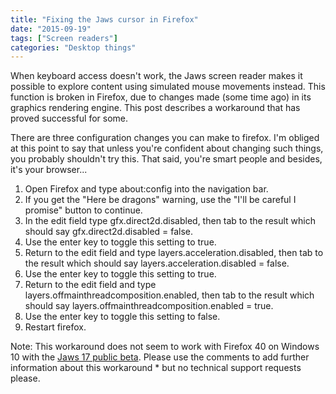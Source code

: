 ```yaml
---
title: "Fixing the Jaws cursor in Firefox"
date: "2015-09-19"
tags: ["Screen readers"]
categories: "Desktop things"
---
```


When keyboard access doesn't work, the Jaws screen reader makes it possible to explore content using simulated mouse movements instead. This function is broken in Firefox, due to changes made (some time ago) in its graphics rendering engine. This post describes a workaround that has proved successful for some.

There are three configuration changes you can make to firefox. I'm obliged at this point to say that unless you're confident about changing such things, you probably shouldn't try this. That said, you're smart people and besides, it's your browser...

1. Open Firefox and type about:config into the navigation bar.
2. If you get the "Here be dragons" warning, use the "I'll be careful I promise" button to continue.
3. In the edit field type gfx.direct2d.disabled, then tab to the result which should say gfx.direct2d.disabled = false.
4. Use the enter key to toggle this setting to true.
5. Return to the edit field and type layers.acceleration.disabled, then tab to the result which should say layers.acceleration.disabled = false.
6. Use the enter key to toggle this setting to true.
7. Return to the edit field and type layers.offmainthreadcomposition.enabled, then tab to the result which should say layers.offmainthreadcomposition.enabled = true.
8. Use the enter key to toggle this setting to false.
9. Restart firefox.

Note: This workaround does not seem to work with Firefox 40 on Windows 10 with the [Jaws 17 public beta](https://www.freedomscientific.com/downloads/jaws/jawspublicbeta). Please use the comments to add further information about this workaround * but no technical support requests please.
